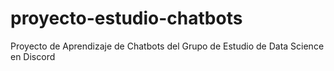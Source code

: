 # proyecto-estudio-chatbots
Proyecto de Aprendizaje de Chatbots del Grupo de Estudio de Data Science en Discord
